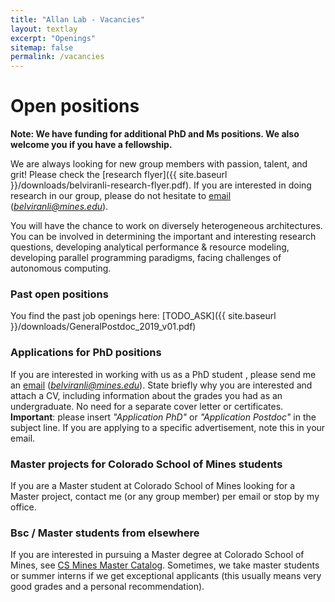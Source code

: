 ```yaml
---
title: "Allan Lab - Vacancies"
layout: textlay
excerpt: "Openings"
sitemap: false
permalink: /vacancies
---
```


# Open positions

**Note: We have funding for additional PhD and Ms positions. We also welcome you if you have a fellowship.**

<!-- Take a look at the [veni fellowship](https://www.nwo.nl/en/calls/nwo-talent-programme-veni-science-domain) or the Marie Curie fellowship (currently closed, next deadline probably Fall 2021, [here is last years call]({{ site.baseurl }}/downloads/h2020-wp1820-msca_en.pdf)).** -->




We are always looking for new group members with passion, talent, and grit! Please check the [research flyer]({{ site.baseurl }}/downloads/belviranli-research-flyer.pdf). If you are interested in doing research in our group, please do not hesitate to [email](mailto:belviranli@mines.com) (*belviranli@mines.edu*).

You will have the chance to work on diversely heterogeneous architectures. You can  be involved in determining the important and interesting research questions, developing analytical performance & resource modeling, developing parallel programming paradigms, facing challenges of autonomous computing.

### Past open positions

You find the past job openings here:
[TODO_ASK]({{ site.baseurl }}/downloads/GeneralPostdoc_2019_v01.pdf)

### Applications for PhD positions
If you are interested in working with us as a PhD student , please send me an [email](mailto:belviranli@mines.com) (*belviranli@mines.edu*). State briefly why you are interested and attach a CV, including information about the grades you had as an undergraduate. No need for a separate cover letter or certificates. **Important**: please insert _"Application PhD"_ or _"Application Postdoc"_ in the subject line. If you are applying to a specific advertisement, note this in your email.


### Master projects for Colorado School of Mines students
If you are a Master student at Colorado School of Mines looking for a Master project, contact me (or any group member) per email or stop by my office.

### Bsc / Master students from elsewhere
If you are interested in pursuing a Master degree at Colorado School of Mines, see [CS Mines Master Catalog](https://cs.mines.edu/msdegree/). Sometimes, we take master students or summer interns if we get exceptional applicants (this usually means very good grades and a personal recommendation).


<!-- <figure>
<img src="{{ site.url }}{{ site.baseurl }}/images/picpic/Gallery/DSC_0696.jpg" width="95%">
</figure> -->
